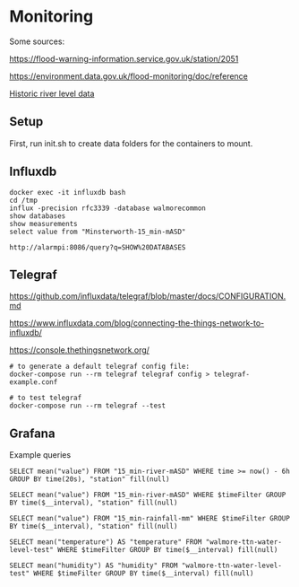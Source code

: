 # Monitoring
Some sources:

https://flood-warning-information.service.gov.uk/station/2051

https://environment.data.gov.uk/flood-monitoring/doc/reference

[Historic river level data](https://riverlevels.uk/river-severn-minsterworth#.X9Cbctj7Q2w)

## Setup
First, run init.sh to create data folders for the containers to mount.

## Influxdb
```
docker exec -it influxdb bash
cd /tmp
influx -precision rfc3339 -database walmorecommon
show databases
show measurements
select value from "Minsterworth-15_min-mASD"

http://alarmpi:8086/query?q=SHOW%20DATABASES
```

## Telegraf
https://github.com/influxdata/telegraf/blob/master/docs/CONFIGURATION.md

https://www.influxdata.com/blog/connecting-the-things-network-to-influxdb/

https://console.thethingsnetwork.org/

```
# to generate a default telegraf config file:
docker-compose run --rm telegraf telegraf config > telegraf-example.conf

# to test telegraf
docker-compose run --rm telegraf --test
```

## Grafana
Example queries
```
SELECT mean("value") FROM "15_min-river-mASD" WHERE time >= now() - 6h GROUP BY time(20s), "station" fill(null)

SELECT mean("value") FROM "15_min-river-mASD" WHERE $timeFilter GROUP BY time($__interval), "station" fill(null)

SELECT mean("value") FROM "15_min-rainfall-mm" WHERE $timeFilter GROUP BY time($__interval), "station" fill(null)

SELECT mean("temperature") AS "temperature" FROM "walmore-ttn-water-level-test" WHERE $timeFilter GROUP BY time($__interval) fill(null)

SELECT mean("humidity") AS "humidity" FROM "walmore-ttn-water-level-test" WHERE $timeFilter GROUP BY time($__interval) fill(null)
```